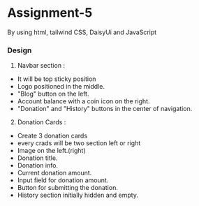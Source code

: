 # Assignment-5

By using html, tailwind CSS, DaisyUi and JavaScript

### Design

1. Navbar section :

- It will be top sticky position
- Logo positioned in the middle.
- "Blog" button on the left.
- Account balance with a coin icon on the right.
- "Donation" and "History" buttons in the center of navigation.

2. Donation Cards :

- Create 3 donation cards
- every crads will be two section left or right
- Image on the left.(right)
- Donation title.
- Donation info.
- Current donation amount.
- Input field for donation amount.
- Button for submitting the donation.
- History section initially hidden and empty.
